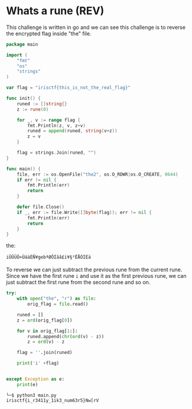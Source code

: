 # Whats a rune (REV)

This challenge is written in go and we can see this challenge is to reverse the encrypted flag inside "the" file.

```go
package main

import (
	"fmt"
	"os"
	"strings"
)

var flag = "irisctf{this_is_not_the_real_flag}"

func init() {
	runed := []string{}
	z := rune(0)

	for _, v := range flag {
		fmt.Println(z, v, z+v)
		runed = append(runed, string(v+z))
		z = v
	}

	flag = strings.Join(runed, "")
}

func main() {
	file, err := os.OpenFile("the2", os.O_RDWR|os.O_CREATE, 0644)
	if err != nil {
		fmt.Println(err)
		return
	}

	defer file.Close()
	if _, err := file.Write([]byte(flag)); err != nil {
		fmt.Println(err)
		return
	}
}
```

the:
```
iÛÛÜÖ×ÚáäÈÑ¥gebªØÔÍãâ£i¥§²ËÅÒÍÈä
```

To reverse we can just subtract the previous rune from the current rune. Since we have the first rune `i` and use it as the first previous rune, we can just subtract the first rune from the second rune and so on.

```py
try:
    with open("the", "r") as file:
        orig_flag = file.read()

    runed = []
    z = ord(orig_flag[0])

    for v in orig_flag[1:]:
        runed.append(chr(ord(v) - z))
        z = ord(v) - z

    flag = ''.join(runed)  

    print('i' +flag)


except Exception as e:
    print(e)
```

```
└─$ python3 main.py
irisctf{i_r3411y_1ik3_num63r5}Nw[rV
```
